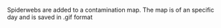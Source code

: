 Spiderwebs are added to a contamination map. The map is of an specific day and is saved in .gif format
